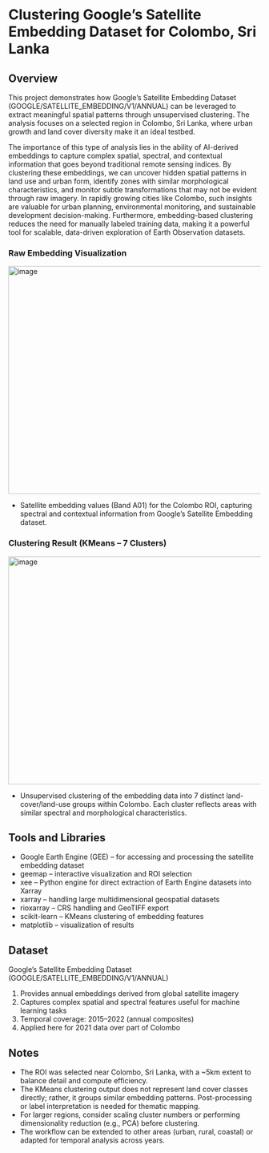 # Clustering Google’s Satellite Embedding Dataset for Colombo, Sri Lanka
## Overview

This project demonstrates how Google’s Satellite Embedding Dataset (GOOGLE/SATELLITE_EMBEDDING/V1/ANNUAL) can be leveraged to extract meaningful spatial patterns through unsupervised clustering. The analysis focuses on a selected region in Colombo, Sri Lanka, where urban growth and land cover diversity make it an ideal testbed.

The importance of this type of analysis lies in the ability of AI-derived embeddings to capture complex spatial, spectral, and contextual information that goes beyond traditional remote sensing indices. By clustering these embeddings, we can uncover hidden spatial patterns in land use and urban form, identify zones with similar morphological characteristics, and monitor subtle transformations that may not be evident through raw imagery. In rapidly growing cities like Colombo, such insights are valuable for urban planning, environmental monitoring, and sustainable development decision-making. Furthermore, embedding-based clustering reduces the need for manually labeled training data, making it a powerful tool for scalable, data-driven exploration of Earth Observation datasets.

### Raw Embedding Visualization
<img width="583" height="455" alt="image" src="https://github.com/user-attachments/assets/91437363-7181-474c-a631-b64236e39074" />

- Satellite embedding values (Band A01) for the Colombo ROI, capturing spectral and contextual information from Google’s Satellite Embedding dataset.

### Clustering Result (KMeans – 7 Clusters)
<img width="558" height="455" alt="image" src="https://github.com/user-attachments/assets/736077e5-84c5-4f21-ad29-24cf4051226e" />

- Unsupervised clustering of the embedding data into 7 distinct land-cover/land-use groups within Colombo. Each cluster reflects areas with similar spectral and morphological characteristics.

## Tools and Libraries
- Google Earth Engine (GEE) – for accessing and processing the satellite embedding dataset
- geemap – interactive visualization and ROI selection
- xee – Python engine for direct extraction of Earth Engine datasets into Xarray
- xarray – handling large multidimensional geospatial datasets
- rioxarray – CRS handling and GeoTIFF export
- scikit-learn – KMeans clustering of embedding features
- matplotlib – visualization of results

## Dataset
Google’s Satellite Embedding Dataset (GOOGLE/SATELLITE_EMBEDDING/V1/ANNUAL)
 1. Provides annual embeddings derived from global satellite imagery
 2. Captures complex spatial and spectral features useful for machine learning tasks
 3. Temporal coverage: 2015–2022 (annual composites)
 4. Applied here for 2021 data over part of Colombo

## Notes
- The ROI was selected near Colombo, Sri Lanka, with a ~5km extent to balance detail and compute efficiency.
- The KMeans clustering output does not represent land cover classes directly; rather, it groups similar embedding patterns. Post-processing or label interpretation is needed for thematic mapping.
- For larger regions, consider scaling cluster numbers or performing dimensionality reduction (e.g., PCA) before clustering.
- The workflow can be extended to other areas (urban, rural, coastal) or adapted for temporal analysis across years.
